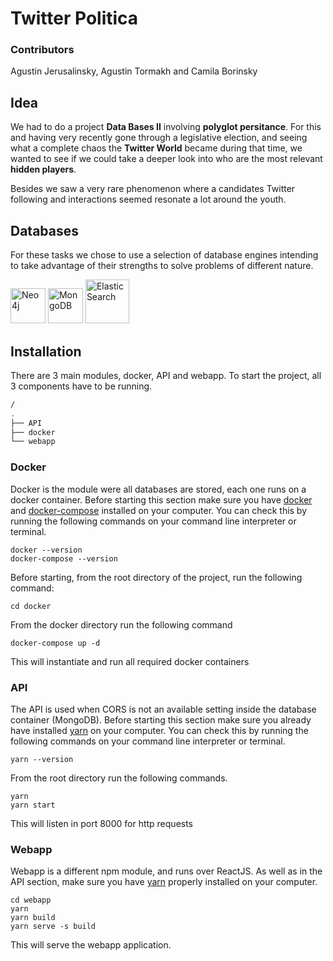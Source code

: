 Twitter Politica
===
### Contributors
Agustin Jerusalinsky, Agustin Tormakh and Camila Borinsky

## Idea

We had to do a project **Data Bases II** involving **polyglot persitance**. For this and having very recently gone through a legislative election, and seeing what a complete chaos the **Twitter World** became during that time, we wanted to see if we could take a deeper look into who are the most relevant **hidden  players**.

Besides we saw a very rare phenomenon where a candidates Twitter following and interactions seemed resonate a lot around the youth.

## Databases
For these tasks we chose to use a selection of database engines intending to take advantage of their strengths to solve problems of different nature.

<img src="https://upload.wikimedia.org/wikipedia/commons/thumb/e/e5/Neo4j-logo_color.png/250px-Neo4j-logo_color.png" alt="Neo4j" style="height:4em;"/>
<img src="https://upload.wikimedia.org/wikipedia/commons/0/00/Mongodb.png" alt="MongoDB" style="height:4em;"/>
<img src="https://www.consulthink.it/wp-content/uploads/2019/12/elasticsearch-logo.png" alt="ElasticSearch" style="height:5em;"/>



Installation
---
There are 3 main modules, docker, API and webapp. To start the project, all 3 components have to be running.
```bash
/
.
├── API
├── docker
└── webapp
```

### Docker
Docker is the module were all databases are stored, each one runs on a docker container. Before starting this section make sure you have [docker](https://docs.docker.com/get-docker/) and [docker-compose](https://docs.docker.com/compose/install/) installed on your computer. You can check this by running the following commands on your command line interpreter or terminal.
```
docker --version
docker-compose --version
```

Before starting, from the root directory of the project, run the following command:
```
cd docker
```

From the docker directory run the following command

`docker-compose up -d`

This will instantiate and run all required docker containers

### API
The API is used when CORS is not an available setting inside the database container (MongoDB). Before starting this section make sure you already have installed [yarn](https://classic.yarnpkg.com/en/docs/install) on your computer.
 You can check this by running the following commands on your command line interpreter or terminal.
```
yarn --version
```
From the root directory run the following commands.
```
yarn
yarn start
```

This will listen in port 8000 for http requests

### Webapp

Webapp is a different npm module, and runs over ReactJS. As well as in the API section, make sure you have [yarn](https://classic.yarnpkg.com/en/docs/install) properly installed on your computer.

```
cd webapp
yarn
yarn build
yarn serve -s build
```

This will serve the webapp application.
